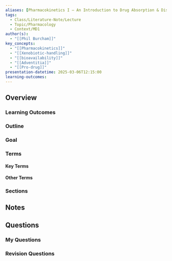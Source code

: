 ```yaml
---
aliases: [Pharmacokinetics I – An Introduction to Drug Absorption & Distribution]
tags:
  - Class/Literature-Note/Lecture
  - Topic/Pharmacology
  - Context/MD1
author(s):
  - "[[Phil Burcham]]"
key_concepts:
  - "[[Pharmacokinetics]]"
  - "[[Xenobiotic-handling]]"
  - "[[bioavailability]]"
  - "[[Adventitia]]"
  - "[[Pro-drug]]"
presentation-datetime: 2025-03-06T12:15:00
learning-outcomes:
---
```



## Overview
### Learning Outcomes

### Outline

### Goal

### Terms
#### Key Terms

#### Other Terms

### Sections


## Notes


## Questions

### My Questions
### Revision Questions




